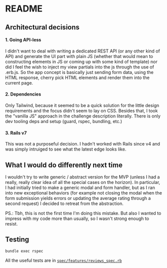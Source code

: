 # README

## Architectural decisions

#### 1. Going API-less

I didn't want to deal with writing a dedicated REST API (or any other kind of API) and generate the UI part with plain JS (whether that would mean to constructing elements in JS or coming up with some kind of template) nor did I feel the wish to inject my view partials into the js through the use of .erb.js. So the app concept is basically just sending form data, using the HTML response, cherry pick HTML elements and render them into the current page.

#### 2. Dependencies

Only Tailwind, because it seemed to be a quick solution for the little design requirements and the focus didn't seem to lay on CSS. Besides that, I took the "vanilla JS" approach in the challenge description literally. There is only dev tooling deps and setup (guard, rspec, bundling, etc.)

#### 3. Rails v7

This was not a purposeful decision. I hadn't worked with Rails since v4 and was simply intruiged to see what the latest edge looks like.

## What I would do differently next time

I wouldn't try to write generic / abstract version for the MVP (unless I had a really, really clear idea of all the special cases on the horizon). In particular, I had initially tried to make a generic modal and form handler, but as I ran into new exceptional behaviors (for example not closing the modal when the form submission yields errors or updating the average rating through a second request) I decided to retreat from the abstraction.

PS.: Tbh, this is not the first time I'm doing this mistake. But also I wanted to impress with my code more than usually, so I wasn't strong enough to resist.

## Testing

`bundle exec rspec`

All the useful tests are in [`spec/features/reviews_spec.rb`](spec/features/reviews_spec.rb)